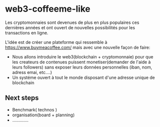 # web3-coffeeme-like

Les cryptomonnaies sont devenues de plus en plus populaires ces dernières années et ont ouvert de nouvelles possibilités pour les transactions en ligne.

L'idée est de créer une plateforme qui ressemble à https://www.buymeacoffee.com/ mais avec une nouvelle façon de faire:

  - Nous allons introduire le web3(blockchain + cryptomonnaie) pour que les createurs de contenues puissent monetiser(demander de l'aide à leurs followers) sans exposer leurs données personnelles (iban, nom, adress emai, etc....)
  - Un systéme ouvert à tout le monde disposant d'une adresse unique de blockchain



## Next steps
- Benchmark( technos )
- organisation(board + planning)
- .............
